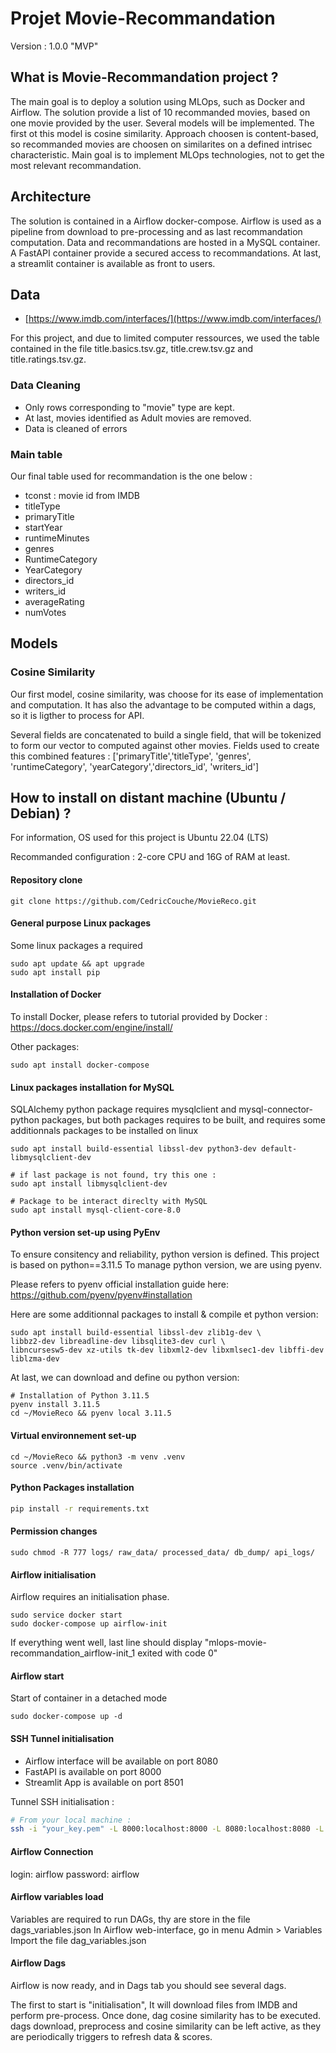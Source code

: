 # Projet Movie-Recommandation

Version : 1.0.0 "MVP"

## What is Movie-Recommandation project ?


The main goal is to deploy a solution using MLOps, such as Docker and Airflow.
The solution provide a list of 10 recommanded movies, based on one movie provided by the user.
Several models will be implemented. The first ot this model is cosine similarity.
Approach choosen is content-based, so recommanded movies are choosen on similarites on a defined intrisec characteristic.
Main goal is to implement MLOps technologies, not to get the most relevant recommandation.


## Architecture

The solution is contained in a Airflow docker-compose.
Airflow is used as a pipeline from download to pre-processing and as last recommandation computation.
Data and recommandations are hosted in a MySQL container.
A FastAPI container provide a secured access to recommandations.
At last, a streamlit container is available as front to users.


## Data

- [https://www.imdb.com/interfaces/](https://www.imdb.com/interfaces/)

For this project, and due to limited computer ressources, we used the table contained in the file title.basics.tsv.gz, title.crew.tsv.gz and title.ratings.tsv.gz. 

### Data Cleaning
 - Only rows corresponding to "movie" type are kept. 
- At last, movies identified as Adult movies are removed.
- Data is cleaned of errors

### Main table

Our final table used for recommandation is the one below :

- tconst : movie id from IMDB
- titleType
- primaryTitle
- startYear
- runtimeMinutes
- genres
- RuntimeCategory
- YearCategory 
- directors_id	
- writers_id	
- averageRating	
- numVotes


## Models


### Cosine Similarity

Our first model, cosine similarity, was choose for its ease of implementation and computation. It has also the advantage to be computed within a dags, so it is ligther to process for API.

Several fields are concatenated to build a single field, that will be tokenized to form our vector to computed against other movies.
Fields used to create this combined features : ['primaryTitle','titleType', 'genres', 'runtimeCategory', 'yearCategory','directors_id', 'writers_id']


## How to install on distant machine (Ubuntu / Debian) ?

For information, OS used for this project is Ubuntu 22.04 (LTS)

Recommanded configuration : 2-core CPU and 16G of RAM at least.


#### Repository clone

``` 
git clone https://github.com/CedricCouche/MovieReco.git
```

#### General purpose Linux packages

Some linux packages a required

```
sudo apt update && apt upgrade
sudo apt install pip
```

#### Installation of Docker

To install Docker, please refers to tutorial provided by Docker : https://docs.docker.com/engine/install/

Other packages:
```
sudo apt install docker-compose
```


#### Linux packages installation for MySQL

SQLAlchemy python package requires  mysqlclient and  mysql-connector-python packages, but both packages requires to be built, and requires some additionnals packages to be installed on linux

```
sudo apt install build-essential libssl-dev python3-dev default-libmysqlclient-dev

# if last package is not found, try this one : 
sudo apt install libmysqlclient-dev

# Package to be interact direclty with MySQL
sudo apt install mysql-client-core-8.0
```


#### Python version set-up using PyEnv

To ensure consitency and reliability, python version is defined.
This project is based on python==3.11.5
To manage python version, we are using pyenv.


Please refers to pyenv official installation guide here: https://github.com/pyenv/pyenv#installation

Here are some additionnal packages to install & compile et python version:
```
sudo apt install build-essential libssl-dev zlib1g-dev \
libbz2-dev libreadline-dev libsqlite3-dev curl \
libncursesw5-dev xz-utils tk-dev libxml2-dev libxmlsec1-dev libffi-dev liblzma-dev
```

At last, we can download and define ou python version:
```cd
# Installation of Python 3.11.5
pyenv install 3.11.5
cd ~/MovieReco && pyenv local 3.11.5
```



#### Virtual environnement set-up

```
cd ~/MovieReco && python3 -m venv .venv
source .venv/bin/activate
```

#### Python Packages installation

``` bash
pip install -r requirements.txt
```


#### Permission changes

```
sudo chmod -R 777 logs/ raw_data/ processed_data/ db_dump/ api_logs/
```

#### Airflow initialisation

Airflow requires an initialisation phase.

```
sudo service docker start
sudo docker-compose up airflow-init
```

If everything went well, last line should display "mlops-movie-recommandation_airflow-init_1 exited with code 0"

#### Airflow start

Start of container in a detached mode
```
sudo docker-compose up -d
```

#### SSH Tunnel initialisation

- Airflow interface will be available on port 8080
- FastAPI is available on port 8000
- Streamlit App is available on port 8501

Tunnel SSH initialisation :
``` bash
# From your local machine :
ssh -i "your_key.pem" -L 8000:localhost:8000 -L 8080:localhost:8080 -L 8501:localhost:8501 user@server-ip-address

```

#### Airflow Connection

login: airflow
password: airflow


#### Airflow variables load

Variables are required to run DAGs, thy are store in the file dags_variables.json
In Airflow web-interface, go in menu Admin > Variables
Import the file dag_variables.json


#### Airflow Dags

Airflow is now ready, and in Dags tab you should see several dags.

The first to start is "initialisation", It will download files from IMDB and perform pre-process.
Once done, dag cosine similarity has to be executed.
dags download, preprocess and cosine similarity can be left active, as they are periodically triggers to refresh data & scores. 


